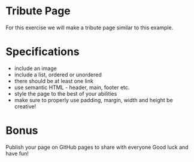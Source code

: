 # Tribute Page
For this exercise we will make a tribute page similar to this example.

# Specifications
- include an image
- include a list, ordered or unordered
- there should be at least one link
- use semantic HTML - header, main, footer etc.
- style the page to the best of your abilities
- make sure to properly use padding, margin, width and height
be creative!
# Bonus
Publish your page on GitHub pages to share with everyone Good luck and have fun!
